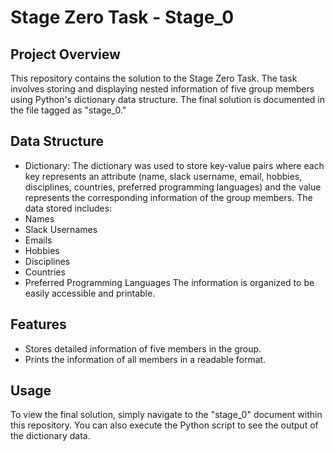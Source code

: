 # Stage Zero Task - Stage_0
## Project Overview
This repository contains the solution to the Stage Zero Task.
The task involves storing and displaying nested information of five group members using Python's dictionary data structure.
The final solution is documented in the file tagged as "stage_0."
## Data Structure
- Dictionary: The dictionary was used to store key-value pairs where each key represents an attribute (name, slack username, email, hobbies, disciplines, countries, preferred programming languages) and the value represents the corresponding information of the group members.
The data stored includes:
- Names
- Slack Usernames
- Emails
- Hobbies
- Disciplines
- Countries
- Preferred Programming Languages
The information is organized to be easily accessible and printable.
## Features
- Stores detailed information of five members in the group.
- Prints the information of all members in a readable format.
## Usage
To view the final solution, simply navigate to the "stage_0" document within this repository. You can also execute the Python script to see the output of the dictionary data.
